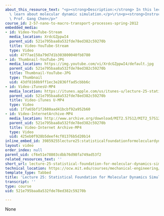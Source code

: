 ```yaml
---
about_this_resource_text: "<p><strong>Description:</strong> In this lecture, students\
  \ learn about molecular dynamic simulation.</p>\r\n<p><strong>Instructor:</strong>\
  \ Prof. Gang Chen</p>"
course_id: 2-57-nano-to-macro-transport-processes-spring-2012
embedded_media:
- id: Video-YouTube-Stream
  media_location: XrdcGZppwI4
  parent_uid: 521e795baa8a532fde78ed382c59270b
  title: Video-YouTube-Stream
  type: Video
  uid: 47f7ae158a79d7d1b303800040fb8780
- id: Thumbnail-YouTube-JPG
  media_location: https://img.youtube.com/vi/XrdcGZppwI4/default.jpg
  parent_uid: 521e795baa8a532fde78ed382c59270b
  title: Thumbnail-YouTube-JPG
  type: Thumbnail
  uid: 43df8160b9ff1ec3e2836ffad5cbbb6c
- id: Video-iTunesU-MP4
  media_location: https://itunes.apple.com/us/itunes-u/lecture-25-statistical-foundation/id589004669?i=126989273
  parent_uid: 521e795baa8a532fde78ed382c59270b
  title: Video-iTunes U-MP4
  type: Video
  uid: 1f7a65bf1f2680aad41bcbf92a952b60
- id: Video-InternetArchive-MP4
  media_location: http://www.archive.org/download/MIT2.57S12/MIT2_57S12_lec25_300k.mp4
  parent_uid: 521e795baa8a532fde78ed382c59270b
  title: Video-Internet Archive-MP4
  type: Video
  uid: 425eb0f928b5deef4cf01376b5d20b14
inline_embed_id: 39859255lecture25:statisticalfoundationformoleculardynamicssimulation64928887
layout: video
order_index: null
parent_uid: cf6e51e78803cdbb76d98fa749ad53f2
related_resources_text: ''
short_url: lecture-25-statistical-foundation-for-molecular-dynamics-simulation
technical_location: https://ocw.mit.edu/courses/mechanical-engineering/2-57-nano-to-macro-transport-processes-spring-2012/video-lectures/lecture-25-statistical-foundation-for-molecular-dynamics-simulation
template_type: Tabbed
title: 'Lecture 25: Statistical Foundation for Molecular Dynamics Simulation'
transcript: ''
type: course
uid: 521e795baa8a532fde78ed382c59270b

---
```

None